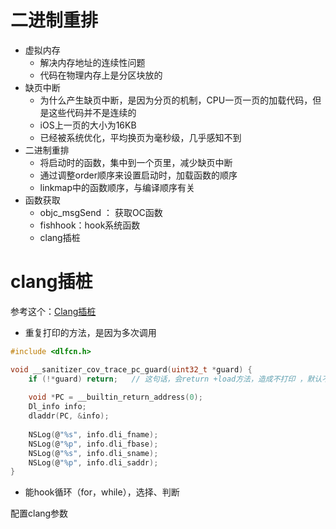 # 二进制重排

- 虚拟内存
  - 解决内存地址的连续性问题
  - 代码在物理内存上是分区块放的
- 缺页中断
  - 为什么产生缺页中断，是因为分页的机制，CPU一页一页的加载代码，但是这些代码并不是连续的
  - iOS上一页的大小为16KB
  - 已经被系统优化，平均换页为毫秒级，几乎感知不到
- 二进制重排
  - 将启动时的函数，集中到一个页里，减少缺页中断
  - 通过调整order顺序来设置启动时，加载函数的顺序
  - linkmap中的函数顺序，与编译顺序有关
- 函数获取
  - objc_msgSend ： 获取OC函数
  - fishhook：hook系统函数
  - clang插桩



# clang插桩

参考这个：[Clang插桩](https://www.jianshu.com/p/4031bb2b1c42)

- 重复打印的方法，是因为多次调用

```c
#include <dlfcn.h> 

void __sanitizer_cov_trace_pc_guard(uint32_t *guard) { 
    if (!*guard) return;   // 这句话，会return +load方法，造成不打印 ，默认不检测load，initialize
    
    void *PC = __builtin_return_address(0);
    Dl_info info; 
    dladdr(PC, &info);
    
    NSLog(@"%s", info.dli_fname); 
    NSLog(@"%p", info.dli_fbase);
    NSLog(@"%s", info.dli_sname);
    NSLog(@"%p", info.dli_saddr); 
}
```

- 能hook循环（for，while），选择、判断

配置clang参数